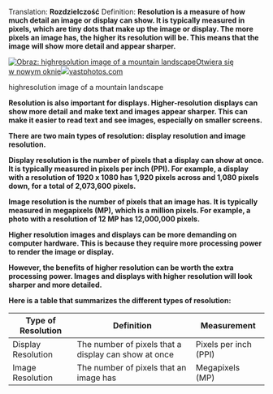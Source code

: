 Translation: **Rozdzielczość**
Definition: 
**Resolution is a measure of how much detail an image or display can show. It is typically measured in pixels, which are tiny dots that make up the image or display. The more pixels an image has, the higher its resolution will be. This means that the image will show more detail and appear sharper.**

[![Obraz: highresolution image of a mountain landscape](https://encrypted-tbn1.gstatic.com/images?q=tbn:ANd9GcQDh_LYoctBz1tuvfazeGMM9LP1VQ7jpzi_iuYFjcaM6R4XbvW5vv6evv6JVdpo)Otwiera się w nowym oknie](https://vastphotos.com/photo/elysium-by-tim-shields)[![](https://encrypted-tbn1.gstatic.com/favicon-tbn?q=tbn:ANd9GcQ0eiNCxJ2gqYMAE-MjI00NIYtXfxpve_ErraarzQEwg1PRFg9fu7FHlEDPvx_o-gJXdo8S_8dyBP7U2YF-x7PugcTmXBqq3PY)vastphotos.com](https://vastphotos.com/photo/elysium-by-tim-shields)

highresolution image of a mountain landscape

**Resolution is also important for displays. Higher-resolution displays can show more detail and make text and images appear sharper. This can make it easier to read text and see images, especially on smaller screens.**

**There are two main types of resolution: display resolution and image resolution.**

**Display resolution is the number of pixels that a display can show at once. It is typically measured in pixels per inch (PPI). For example, a display with a resolution of 1920 x 1080 has 1,920 pixels across and 1,080 pixels down, for a total of 2,073,600 pixels.**

**Image resolution is the number of pixels that an image has. It is typically measured in megapixels (MP), which is a million pixels. For example, a photo with a resolution of 12 MP has 12,000,000 pixels.**

**Higher resolution images and displays can be more demanding on computer hardware. This is because they require more processing power to render the image or display.**

**However, the benefits of higher resolution can be worth the extra processing power. Images and displays with higher resolution will look sharper and more detailed.**

**Here is a table that summarizes the different types of resolution:**

|Type of Resolution|Definition|Measurement|
|---|---|---|
|Display Resolution|The number of pixels that a display can show at once|Pixels per inch (PPI)|
|Image Resolution|The number of pixels that an image has|Megapixels (MP)|